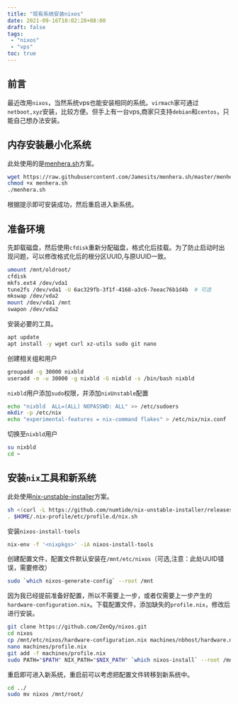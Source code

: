 ```yaml
---
title: "现有系统安装nixos"
date: 2021-09-16T18:02:28+08:00
draft: false
tags:
 - "nixos"
 - "vps"
toc: true
---
```


## 前言

最近改用`nixos`，当然系统vps也能安装相同的系统。`virmach`家可通过`netboot,xyz`安装，比较方便。但手上有一台vps,商家只支持`debian`和`centos`，只能自己想办法安装。

## 内存安装最小化系统

此处使用的是[menhera.sh](https://github.com/Jamesits/menhera.sh)方案。

```bash
wget https://raw.githubusercontent.com/Jamesits/menhera.sh/master/menhera.sh
chmod +x menhera.sh
./menhera.sh
```

根据提示即可安装成功，然后重启进入新系统。

## 准备环境

先卸载磁盘，然后使用`cfdisk`重新分配磁盘，格式化后挂载。为了防止启动时出现问题，可以修改格式化后的根分区UUID,与原UUID一致。

```bash
umount /mnt/oldroot/
cfdisk
mkfs.ext4 /dev/vda1
tune2fs /dev/vda1 -U 6ac329fb-3f1f-4168-a3c6-7eeac76b1d4b  # 可选
mkswap /dev/vda2
mount /dev/vda1 /mnt
swapon /dev/vda2
```

安装必要的工具。

```bash
apt update
apt install -y wget curl xz-utils sudo git nano
```

创建相关组和用户

```bash
groupadd -g 30000 nixbld
useradd -m -u 30000 -g nixbld -G nixbld -s /bin/bash nixbld
```

`nixbld`用户添加`sudo`权限，并添加`nixUnstable`配置

```bash
echo "nixbld  ALL=(ALL) NOPASSWD: ALL" >> /etc/sudoers
mkdir -p /etc/nix
echo "experimental-features = nix-command flakes" > /etc/nix/nix.conf
```

切换至`nixbld`用户

```bash
su nixbld
cd ~
```

## 安装`nix`工具和新系统

此处使用[nix-unstable-installer](https://github.com/numtide/nix-unstable-installer)方案。

```bash
sh <(curl -L https://github.com/numtide/nix-unstable-installer/releases/download/nix-2.4pre20210823_af94b54/install)
. $HOME/.nix-profile/etc/profile.d/nix.sh
```

安装`nixos-install-tools`

```bash
nix-env -f '<nixpkgs>' -iA nixos-install-tools
```

创建配置文件，配置文件默认安装在`/mnt/etc/nixos`（可选,注意：此处UUID错误，需要修改）

```bash
sudo `which nixos-generate-config` --root /mnt
```

因为我已经提前准备好配置，所以不需要上一步，或者仅需要上一步产生的`hardware-configuration.nix`。下载配置文件，添加缺失的`profile.nix`，修改后进行安装。

```bash
git clone https://github.com/ZenQy/nixos.git
cd nixos
cp /mnt/etc/nixos/hardware-configuration.nix machines/nbhost/hardware.nix
nano machines/profile.nix
git add -f machines/profile.nix
sudo PATH="$PATH" NIX_PATH="$NIX_PATH" `which nixos-install` --root /mnt --flake .#nbhost
```

重启即可进入新系统，重启前可以考虑把配置文件转移到新系统中。

```bash
cd ../
sudo mv nixos /mnt/root/
```